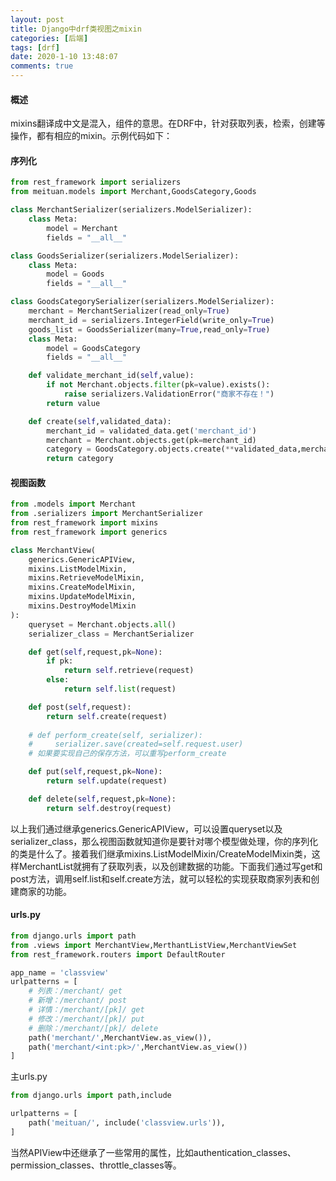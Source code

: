 ```yaml
---
layout: post
title: Django中drf类视图之mixin
categories: [后端]
tags: [drf]
date: 2020-1-10 13:48:07
comments: true
---
```



#### 概述

mixins翻译成中文是混入，组件的意思。在DRF中，针对获取列表，检索，创建等操作，都有相应的mixin。示例代码如下：

#### 序列化

```python
from rest_framework import serializers
from meituan.models import Merchant,GoodsCategory,Goods

class MerchantSerializer(serializers.ModelSerializer):
    class Meta:
        model = Merchant
        fields = "__all__"

class GoodsSerializer(serializers.ModelSerializer):
    class Meta:
        model = Goods
        fields = "__all__"

class GoodsCategorySerializer(serializers.ModelSerializer):
    merchant = MerchantSerializer(read_only=True)
    merchant_id = serializers.IntegerField(write_only=True)
    goods_list = GoodsSerializer(many=True,read_only=True)
    class Meta:
        model = GoodsCategory
        fields = "__all__"

    def validate_merchant_id(self,value):
        if not Merchant.objects.filter(pk=value).exists():
            raise serializers.ValidationError("商家不存在！")
        return value

    def create(self,validated_data):
        merchant_id = validated_data.get('merchant_id')
        merchant = Merchant.objects.get(pk=merchant_id)
        category = GoodsCategory.objects.create(**validated_data,merchant=merchant)
        return category
```

#### 视图函数


```python
from .models import Merchant
from .serializers import MerchantSerializer
from rest_framework import mixins
from rest_framework import generics

class MerchantView(
    generics.GenericAPIView,
    mixins.ListModelMixin,
    mixins.RetrieveModelMixin,
    mixins.CreateModelMixin,
    mixins.UpdateModelMixin,
    mixins.DestroyModelMixin
):
    queryset = Merchant.objects.all()
    serializer_class = MerchantSerializer

    def get(self,request,pk=None):
        if pk:
            return self.retrieve(request)
        else:
            return self.list(request)

    def post(self,request):
        return self.create(request)
        
    # def perform_create(self, serializer):
    #     serializer.save(created=self.request.user)
    # 如果要实现自己的保存方法，可以重写perform_create

    def put(self,request,pk=None):
        return self.update(request)

    def delete(self,request,pk=None):
        return self.destroy(request)
```

以上我们通过继承generics.GenericAPIView，可以设置queryset以及serializer_class，那么视图函数就知道你是要针对哪个模型做处理，你的序列化的类是什么了。接着我们继承mixins.ListModelMixin/CreateModelMixin类，这样MerchantList就拥有了获取列表，以及创建数据的功能。下面我们通过写get和post方法，调用self.list和self.create方法，就可以轻松的实现获取商家列表和创建商家的功能。

#### urls.py


```python
from django.urls import path
from .views import MerchantView,MerthantListView,MerchantViewSet
from rest_framework.routers import DefaultRouter

app_name = 'classview'
urlpatterns = [
    # 列表：/merchant/ get
    # 新增：/merchant/ post
    # 详情：/merchant/[pk]/ get
    # 修改：/merchant/[pk]/ put
    # 删除：/merchant/[pk]/ delete
    path('merchant/',MerchantView.as_view()),
    path('merchant/<int:pk>/',MerchantView.as_view())
]
```

主urls.py

```python
from django.urls import path,include

urlpatterns = [
    path('meituan/', include('classview.urls')),
]
```

当然APIView中还继承了一些常用的属性，比如authentication_classes、permission_classes、throttle_classes等。
















